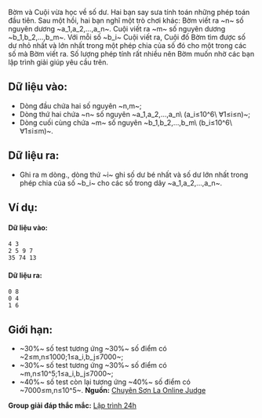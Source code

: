 <!--
**<center>Nguồn: Đề CHỌN ĐỘI TUYỂN HSG QUỐC GIA NĂM HỌC 2020 - 2021 - HƯNG YÊN</center>**
-->

Bờm và Cuội vừa học về số dư. Hai bạn say sưa tính toán những phép toán đầu tiên. Sau một hồi, hai bạn nghĩ một trò chơi khác: Bờm viết ra ~n~ số nguyên dương ~a_1,a_2,…,a_n~. Cuội viết ra ~m~ số nguyên dương ~b_1,b_2,…,b_m~. Với mỗi số ~b_i~ Cuội viết ra, Cuội đố Bờm tìm được số dư nhỏ nhất và lớn nhất trong một phép chia của số đó cho một trong các số mà Bờm viết ra. Số lượng phép tính rất nhiều nên Bờm muốn nhờ các bạn lập trình giải giúp yêu cầu trên.

## Dữ liệu vào:
- Dòng đầu chứa hai số nguyên ~n,m~;
- Dòng thứ hai chứa ~n~ số nguyên ~a_1,a_2,…,a_n\ (a_i≤10^6\  ∀1≤i≤n)~;
- Dòng cuối cùng chứa ~m~ số nguyên ~b_1,b_2,…,b_m\ (b_i≤10^6\  ∀1≤i≤m)~.

## Dữ liệu ra:
- Ghi ra m dòng., dòng thứ ~i~ ghi số dư bé nhất và số dư lớn nhất trong phép chia của số ~b_i~ cho các số trong dãy ~a_1,a_2,…,a_n~.

## Ví dụ:
#### Dữ liệu vào:
```
4 3
2 5 9 7
35 74 13
```

#### Dữ liệu ra:
```
0 8
0 4
1 6
```

## Giới hạn:
- ~30\%~ số test tương ứng ~30\%~ số điểm có ~2≤m,n≤1000;1≤a_i,b_j≤7000~;
- ~30\%~ số test tương ứng ~30\%~ số điểm có ~m,n≤10^5;1≤a_i,b_j≤7000~;
- ~40\%~ số test còn lại tương ứng ~40\%~ số điểm có ~7000≤m,n≤10^5~.
**Nguồn:** [Chuyên Sơn La Online Judge](http://csloj.ddns.net/)

**Group giải đáp thắc mắc:** [Lập trình 24h](https://www.facebook.com/groups/1386904321519984)